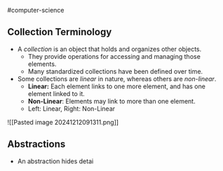 #computer-science 
## Collection Terminology
- A *collection* is an object that holds and organizes other objects.
	- They provide operations for accessing and managing those elements.
	- Many standardized collections have been defined over time.
- Some collections are *linear* in nature, whereas others are *non-linear*.
	- **Linear:** Each element links to one more element, and has one element linked to it.
	- **Non-Linear**: Elements may link to more than one element.
	- Left: Linear, Right: Non-Linear

![[Pasted image 20241212091311.png]]

## Abstractions
- An abstraction hides detai